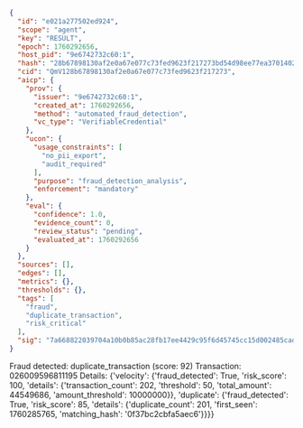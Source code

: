 ```json
{
  "id": "e021a277502ed924",
  "scope": "agent",
  "key": "RESULT",
  "epoch": 1760292656,
  "host_pid": "9e6742732c60:1",
  "hash": "28b67898130af2e0a67e077c73fed9623f217273bd54d98ee77ea37014023e05",
  "cid": "QmV128b67898130af2e0a67e077c73fed9623f217273",
  "aicp": {
    "prov": {
      "issuer": "9e6742732c60:1",
      "created_at": 1760292656,
      "method": "automated_fraud_detection",
      "vc_type": "VerifiableCredential"
    },
    "ucon": {
      "usage_constraints": [
        "no_pii_export",
        "audit_required"
      ],
      "purpose": "fraud_detection_analysis",
      "enforcement": "mandatory"
    },
    "eval": {
      "confidence": 1.0,
      "evidence_count": 0,
      "review_status": "pending",
      "evaluated_at": 1760292656
    }
  },
  "sources": [],
  "edges": [],
  "metrics": {},
  "thresholds": {},
  "tags": [
    "fraud",
    "duplicate_transaction",
    "risk_critical"
  ],
  "sig": "7a668822039704a10b0b85ac28fb17ee4429c95f6d45745cc15d002485cad069"
}
```

Fraud detected: duplicate_transaction (score: 92)
Transaction: 026009596811195
Details: {'velocity': {'fraud_detected': True, 'risk_score': 100, 'details': {'transaction_count': 202, 'threshold': 50, 'total_amount': 44549686, 'amount_threshold': 10000000}}, 'duplicate': {'fraud_detected': True, 'risk_score': 85, 'details': {'duplicate_count': 201, 'first_seen': 1760285765, 'matching_hash': '0f37bc2cbfa5aec6'}}}}